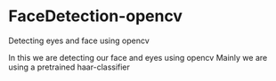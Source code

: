# FaceDetection-opencv
Detecting eyes and face using opencv

In this we are detecting our face and eyes using opencv
Mainly we are using a pretrained haar-classifier

